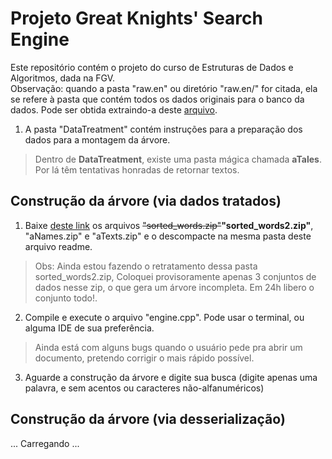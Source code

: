 ﻿# Projeto Great Knights' Search Engine
  
Este repositório contém o projeto do curso de Estruturas de Dados e Algoritmos, dada na FGV.  
Observação: quando a pasta "raw.en" ou diretório "raw.en/" for citada, ela se refere à pasta que contém todos os dados originais para o banco da dados. Pode ser obtida extraindo-a deste [arquivo](https://www.cs.upc.edu/~nlp/wikicorpus/raw.en.tgz).
  
1. A pasta "DataTreatment" contém instruções para a preparação dos dados para a montagem da árvore.  

> Dentro de **DataTreatment**, existe uma pasta mágica chamada **aTales**. Por lá têm tentativas honradas de retornar textos.

## Construção da árvore (via dados tratados)

1. Baixe [deste link](https://bit.ly/36sinp3) os arquivos <s>"sorted_words.zip"</s>**"sorted_words2.zip"**, "aNames.zip" e "aTexts.zip" e o descompacte na mesma pasta deste arquivo readme. 
> Obs: Ainda estou fazendo o retratamento dessa pasta sorted_words2.zip, Coloquei provisoramente apenas 3 conjuntos de dados nesse zip, o que gera um árvore incompleta. Em 24h libero o conjunto todo!.
2. Compile e execute o arquivo "engine.cpp". Pode usar o terminal, ou alguma IDE de sua preferência.
> Ainda está com alguns bugs quando o usuário pede pra abrir um documento, pretendo corrigir o mais rápido possível.

3. Aguarde a construção da árvore e digite sua busca (digite apenas uma palavra, e sem acentos ou caracteres não-alfanuméricos)

## Construção da árvore (via desserialização)

... Carregando ...

